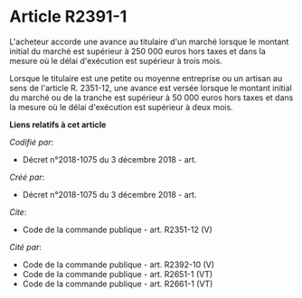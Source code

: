 # Article R2391-1

L'acheteur accorde une avance au titulaire d'un marché lorsque le montant initial du marché est supérieur à 250 000 euros
hors taxes et dans la mesure où le délai d'exécution est supérieur à trois mois. 

Lorsque le titulaire est une petite ou moyenne entreprise ou un artisan au sens de l'article R. 2351-12, une avance est
versée lorsque le montant initial du marché ou de la tranche est supérieur à 50 000 euros hors taxes et dans la mesure où le
délai d'exécution est supérieur à deux mois.

**Liens relatifs à cet article**

_Codifié par_:

  - Décret n°2018-1075 du 3 décembre 2018 - art.

_Créé par_:

  - Décret n°2018-1075 du 3 décembre 2018 - art.

_Cite_:

  - Code de la commande publique - art. R2351-12 (V)

_Cité par_:

  - Code de la commande publique - art. R2392-10 (V)
  - Code de la commande publique - art. R2651-1 (VT)
  - Code de la commande publique - art. R2661-1 (VT)
